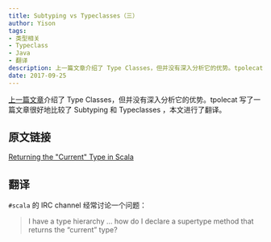 ```yaml
---
title: Subtyping vs Typeclasses（三）
author: Yison
tags: 
- 类型相关
- Typeclass
- Java
- 翻译
description: 上一篇文章介绍了 Type Classes，但并没有深入分析它的优势。tpolecat 写了一篇文章很好地比较了 Subtyping 和 Typeclasses ，本文进行了翻译。
date: 2017-09-25
---
```


[上一篇文章](https://scala.cool/2017/09/subtyping-vs-typeclasses-2/)介绍了 Type Classes，但并没有深入分析它的优势。tpolecat 写了一篇文章很好地比较了 Subtyping 和 Typeclasses ，本文进行了翻译。

## 原文链接

[Returning the "Current" Type in Scala](https://tpolecat.github.io/2015/04/29/f-bounds.html)

## 翻译

`#scala` 的 IRC channel 经常讨论一个问题：

> I have a type hierarchy … how do I declare a supertype method that returns the “current” type?